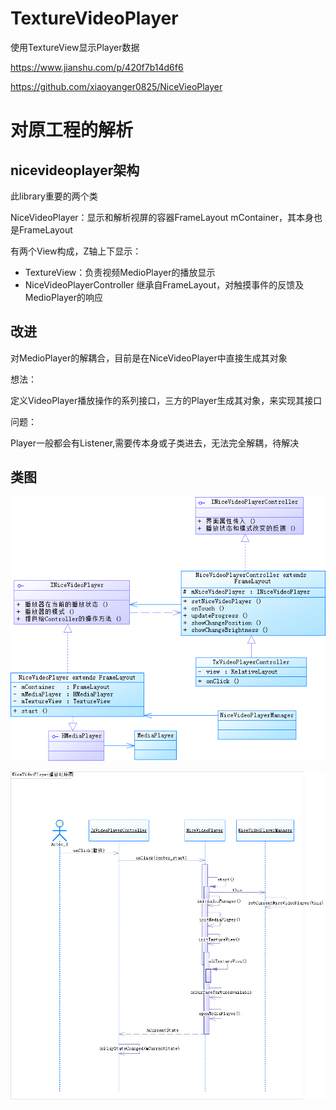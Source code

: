 # TextureVideoPlayer
使用TextureView显示Player数据

https://www.jianshu.com/p/420f7b14d6f6

https://github.com/xiaoyanger0825/NiceVieoPlayer

# 对原工程的解析
## nicevideoplayer架构
此library重要的两个类

NiceVideoPlayer：显示和解析视屏的容器FrameLayout mContainer，其本身也是FrameLayout

有两个View构成，Z轴上下显示：

* TextureView：负责视频MedioPlayer的播放显示
* NiceVideoPlayerController 继承自FrameLayout，对触摸事件的反馈及MedioPlayer的响应

## 改进
对MedioPlayer的解耦合，目前是在NiceVideoPlayer中直接生成其对象

想法：

定义VideoPlayer播放操作的系列接口，三方的Player生成其对象，来实现其接口

问题：

Player一般都会有Listener,需要传本身或子类进去，无法完全解耦，待解决

## 类图
![class_image](https://github.com/SilentHiKing/TextureVideoPlayer/blob/master/doc/VideoPlayer%E7%B1%BB%E5%9B%BE.png)

![order_image](https://github.com/SilentHiKing/TextureVideoPlayer/blob/master/doc/VideoPlayer%E6%97%B6%E5%BA%8F%E5%9B%BE.png)
